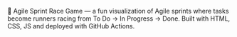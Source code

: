 🏃 Agile Sprint Race Game — a fun visualization of Agile sprints where tasks become runners racing from To Do → In Progress → Done. Built with HTML, CSS, JS and deployed with GitHub Actions.
